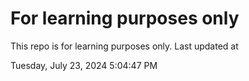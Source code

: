 # For learning purposes only
This repo is for learning purposes only.
Last updated at

Tuesday, July 23, 2024 5:04:47 PM

